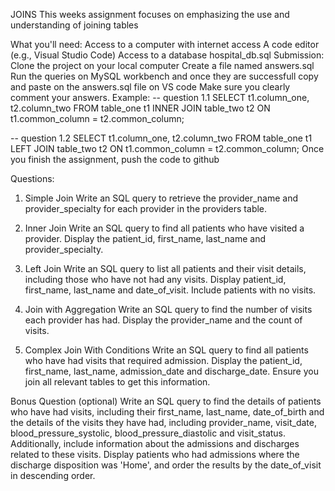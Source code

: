 JOINS
This weeks assignment focuses on emphasizing the use and understanding of joining tables

What you'll need:
Access to a computer with internet access
A code editor (e.g., Visual Studio Code)
Access to a database hospital_db.sql
Submission:
Clone the project on your local computer
Create a file named answers.sql
Run the queries on MySQL workbench and once they are successfull copy and paste on the answers.sql file on VS code
Make sure you clearly comment your answers. Example:
-- question 1.1
SELECT 
    t1.column_one,
    t2.column_two
FROM 
    table_one t1
INNER JOIN 
    table_two t2 ON t1.common_column = t2.common_column;


-- question 1.2
SELECT 
    t1.column_one,
    t2.column_two
FROM 
    table_one t1
LEFT JOIN 
    table_two t2 ON t1.common_column = t2.common_column;
Once you finish the assignment, push the code to github



Questions:
1. Simple Join
Write an SQL query to retrieve the provider_name and provider_specialty for each provider in the providers table.

2. Inner Join
Write an SQL query to find all patients who have visited a provider. Display the patient_id, first_name, last_name and provider_specialty.

3. Left Join
Write an SQL query to list all patients and their visit details, including those who have not had any visits. Display patient_id, first_name, last_name and date_of_visit. Include patients with no visits.

4. Join with Aggregation
Write an SQL query to find the number of visits each provider has had. Display the provider_name and the count of visits.

5. Complex Join With Conditions
Write an SQL query to find all patients who have had visits that required admission. Display the patient_id, first_name, last_name, admission_date and discharge_date. Ensure you join all relevant tables to get this information.


Bonus Question (optional)
Write an SQL query to find the details of patients who have had visits, including their first_name, last_name, date_of_birth and the details of the visits they have had, including provider_name, visit_date, blood_pressure_systolic, blood_pressure_diastolic and visit_status. Additionally, include information about the admissions and discharges related to these visits. Display patients who had admissions where the discharge disposition was 'Home', and order the results by the date_of_visit in descending order.

